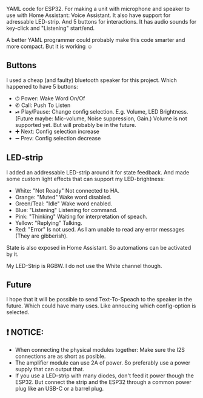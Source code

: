YAML code for ESP32. For making a unit with microphone and speaker to use with Home Assistant: Voice Assistant.
It also have support for adressable LED-strip. And 5 buttons for interactions.
It has audio sounds for key-click and "Listening" start/end.

A better YAML programmer could probably make this code smarter and more compact. But it is working ☺

## Buttons
I used a cheap (and faulty) bluetooth speaker for this project. Which happened to have 5 buttons:
- ⏻ Power: Wake Word On/Of
- ✆ Call: Push To Listen
- ⏯ Play/Pause: Change config selection. E.g. Volume, LED Brightness. (Future maybe: Mic-volume, Noise suppression, Gain.) Volume is not supported yet. But will probably be in the future.
- ➕ Next: Config selection increase
- ➖ Prev: Config selection decrease

## LED-strip
I added an addressable LED-strip around it for state feedback. And made some custom light effects that can support my LED-brightness:
- White: "Not Ready" Not connected to HA.
- Orange: "Muted" Wake word disabled.
- Green/Teal: "Idle" Wake word enabled.
- Blue: "Listening" Listening for command.
- Pink: "Thinking" Waiting for interpretation of speach.
- Yellow: "Replying" Talking.
- Red: "Error" Is not used. As I am unable to read any error messages (They are gibberish).

State is also exposed in Home Assistant. So automations can be activated by it.

My LED-Strip is RGBW. I do not use the White channel though.

## Future

I hope that it will be possible to send Text-To-Speach to the speaker in the future. Which could have many uses. Like annoucing which config-option is selected.

## ❗ NOTICE:
- When connecting the physical modules together: Make sure the I2S connections are as short as posible.
- The amplifier module can use 2A of power. So preferably use a power supply that can output that.
- If you use a LED-strip with many diodes, don't feed it power though the ESP32. But connect the strip and the ESP32 through a common power plug like an USB-C or a barrel plug.
